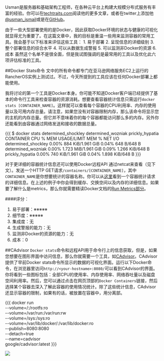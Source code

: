 Usman是服务器和基础架构工程师，在各种云平台上构建大规模分布式服务有丰富的经验。你可以在[techtraits.com](http://techtraits.com/)阅读他的更多文章，或者在twitter上添加他[@usman_ismail](https://twitter.com/usman_ismail)或是在[GitHub](https://github.com/usmanismail)。

由于一些大型部署使用的是Docker，因此获取Docker环境的状态与健康的可视化就显得尤为重要了。在这篇文章中，我的目标是重温一些用来监测容器的常用工具。我会基于以下标准来评估这些工具：
	1. 易于部署
	2. 呈现信息的详细级别
	3. 整个部署信息的综合水平
	4. 可以从数据生成警报
	5. 可以监测非Docker的资源
	6. 成本
虽然这个名单不是很全面，但是我试图强调的是最常用的工具以及优化此六项评估标准的工具。

##Docker Stats命令
文中的所有命令都专门在亚马逊网络服务EC2上运行的RancherOS实例上测试过。不过，今天所提到的工具应该在任何Docker部署上都能使用。

我将讨论的第一个工具是Docker本身。你可能不知道Docker客户端已经提供了基本的命令行工具来检查容器的资源消耗。想要查看容器统计信息只需运行`docker stats [CONTAINER_NAME]`。这样就可以查看每个容器的CPU利用率、内存的使用量以及可用内存总量。请注意，如果您没有对容器限制内存，那么该命令将显示您的主机的内存总量。但它并不意味着你的每个容器都能访问那么多的内存。另外你还能看到由容器通过网络发送和接收的数据总量。

{{{
	$ docker stats determined_shockley determined_wozniak prickly_hypatia
CONTAINER             CPU %               MEM USAGE/LIMIT       MEM %               NET I/O
determined_shockley   0.00%               884 KiB/1.961 GiB     0.04%               648 B/648 B
determined_wozniak    0.00%               1.723 MiB/1.961 GiB   0.09%               1.266 KiB/648 B
prickly_hypatia       0.00%               740 KiB/1.961 GiB     0.04%               1.898 KiB/648 B}}}

对于更详细的容器统计信息还可以使用Docker远程API 通过netcat来查看（见下文）。发送一个HTTP GET请求`/containers/[CONTAINER_NAME]`，其中`CONTAINER_NAME`是你想要统计的容器名称。你可以从[这里](https://gist.github.com/usmanismail/0c4922ffec4a0220d385)看到一个容器统计请求的详细信息。在上述的例子中你会得到缓存、交换空间以及内存的详细信息。如果要了解什么是metrics，那么你就需要精读Docker文档的[Run Metrics部分](https://docs.docker.com/articles/runmetrics/)。

####评分：
1. 易于部署：※※※※※
2. 细节度：※※※※※
3. 集成度：无
4. 生成警报的能力：无
5. 监测非Docker的资源的能力：无
6. 成本：0

##CAdvisor
`Docker stats`命令和远程API用于命令行上的信息获取，但是，如果您想要在图形界面中访问信息，那么你就需要一个工具，如[CAdvisor](https://github.com/google/cadvisor)。CAdvisor提供了早前Docker stats命令所显示的数据的可视化界面。运行以下Docker命令，在浏览器里访问`http://<your-hostname>:8080/`可以看到CAdvisor的界面。你将看到一些图标包括：全部CPU的使用率、内存使用率、网络吞吐量以及磁盘空间利用率。然后，您可以通过点击在网页顶部的`Docker Containers`链接，然后选择某个容器去深入了解此容器的使用情况统计。除了这些统计信息，CAdvisor还显示容器的限制，如果有的话，被放置在容器中，用分离部。

{{{
docker run                                     			\
  --volume=/:/rootfs:ro                         		\
  --volume=/var/run:/var/run:rw                 	\
  --volume=/sys:/sys:ro                         		\
  --volume=/var/lib/docker/:/var/lib/docker:ro	\
  --publish=8080:8080                           		\
  --detach=true                                 			\
  --name=cadvisor                               		\
  google/cadvisor:latest  }}}

![](http://rancher.com/wp-content/uploads/2015/03/Screen-Shot-2015-03-19-at-11.50.29-PM.png)